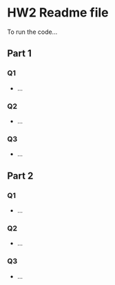 # HW2 Readme file

To run the code...

## Part 1

### Q1 
- ...
### Q2
- ...
  
### Q3
- ...

## Part 2

### Q1
- ...
### Q2
- ...
### Q3
- ...

  
